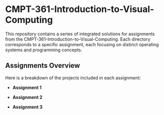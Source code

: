 # CMPT-361-Introduction-to-Visual-Computing

This repository contains a series of integrated solutions for assignments from the CMPT-361-Introduction-to-Visual-Computing. Each directory corresponds to a specific assignment, each focusing on distinct operating systems and programming concepts.

## Assignments Overview

Here is a breakdown of the projects included in each assignment:

- **Assignment 1**

- **Assignment 2**

- **Assignment 3**


